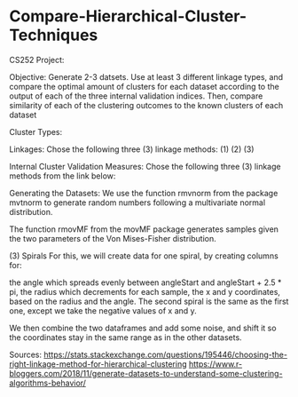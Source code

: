 # Compare-Hierarchical-Cluster-Techniques

CS252 Project:

Objective: 
Generate 2-3 datsets. Use at least 3 different linkage types, and compare the optimal amount of clusters for each dataset according to the output of each of the three internal validation indices. Then, compare similarity of each of the clustering outcomes to the known clusters of each dataset

Cluster Types:

Linkages:
Chose the following three (3) linkage methods:
(1)
(2)
(3)

Internal Cluster Validation Measures:
Chose the following three (3) linkage methods from the link below:

Generating the Datasets:
We use the function rmvnorm from the package mvtnorm to generate random numbers following a multivariate normal distribution.

The function rmovMF from the movMF package generates samples given the two parameters of the Von Mises-Fisher distribution. 

(3) Spirals
For this, we will create data for one spiral, by creating columns for:

the angle which spreads evenly between angleStart and angleStart + 2.5 * pi,
the radius which decrements for each sample,
the x and y coordinates, based on the radius and the angle.
The second spiral is the same as the first one, except we take the negative values of x and y.

We then combine the two dataframes and add some noise, and shift it so the coordinates stay in the same range as in the other datasets.

Sources:
https://stats.stackexchange.com/questions/195446/choosing-the-right-linkage-method-for-hierarchical-clustering
https://www.r-bloggers.com/2018/11/generate-datasets-to-understand-some-clustering-algorithms-behavior/

